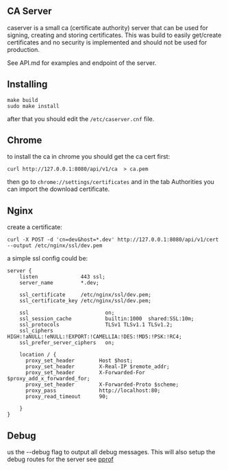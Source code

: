 ## CA Server

caserver is a small ca (certificate authority) server that can be used for signing, creating and storing certificates.
This was build to easily get/create certificates and no security is implemented and should not be used for production.

See API.md for examples and endpoint of the server.

## Installing

```
make build
sudo make install
```

after that you should edit the `/etc/caserver.cnf` file.

## Chrome

to install the ca in chrome you should get the ca cert first:

```
curl http://127.0.0.1:8080/api/v1/ca  > ca.pem

```

then go to `chrome://settings/certificates` and in the tab Authorities you can import the
download certificate.

## Nginx

create a certificate:

```
curl -X POST -d 'cn=dev&host=*.dev' http://127.0.0.1:8080/api/v1/cert --output /etc/nginx/ssl/dev.pem
```

a simple ssl config could be:

```
server {
    listen              443 ssl;
    server_name		    *.dev;

    ssl_certificate     /etc/nginx/ssl/dev.pem;
    ssl_certificate_key /etc/nginx/ssl/dev.pem;

    ssl                         on;
    ssl_session_cache           builtin:1000  shared:SSL:10m;
    ssl_protocols               TLSv1 TLSv1.1 TLSv1.2;
    ssl_ciphers                 HIGH:!aNULL:!eNULL:!EXPORT:!CAMELLIA:!DES:!MD5:!PSK:!RC4;
    ssl_prefer_server_ciphers   on;

    location / {
      proxy_set_header        Host $host;
      proxy_set_header        X-Real-IP $remote_addr;
      proxy_set_header        X-Forwarded-For $proxy_add_x_forwarded_for;
      proxy_set_header        X-Forwarded-Proto $scheme;
      proxy_pass              http://localhost:80;
      proxy_read_timeout      90;

    }
}
```

## Debug

us the --debug flag to output all debug messages. This will also setup the debug routes for the server see [pprof](https://golang.org/pkg/net/http/pprof/)